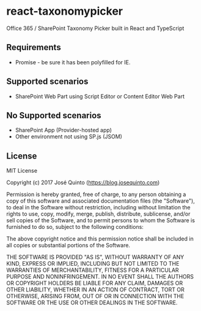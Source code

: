 # react-taxonomypicker
Office 365 / SharePoint Taxonomy Picker built in React and TypeScript

## Requirements
- Promise - be sure it has been polyfilled for IE.

## Supported scenarios
- SharePoint Web Part using Script Editor or Content Editor Web Part

## No Supported scenarios
- SharePoint App (Provider-hosted app)
- Other environment not using SP.js (JSOM)


## License
MIT License

Copyright (c) 2017 José Quinto (https://blog.josequinto.com)

Permission is hereby granted, free of charge, to any person obtaining a copy
of this software and associated documentation files (the "Software"), to deal
in the Software without restriction, including without limitation the rights
to use, copy, modify, merge, publish, distribute, sublicense, and/or sell
copies of the Software, and to permit persons to whom the Software is
furnished to do so, subject to the following conditions:

The above copyright notice and this permission notice shall be included in all
copies or substantial portions of the Software.

THE SOFTWARE IS PROVIDED "AS IS", WITHOUT WARRANTY OF ANY KIND, EXPRESS OR
IMPLIED, INCLUDING BUT NOT LIMITED TO THE WARRANTIES OF MERCHANTABILITY,
FITNESS FOR A PARTICULAR PURPOSE AND NONINFRINGEMENT. IN NO EVENT SHALL THE
AUTHORS OR COPYRIGHT HOLDERS BE LIABLE FOR ANY CLAIM, DAMAGES OR OTHER
LIABILITY, WHETHER IN AN ACTION OF CONTRACT, TORT OR OTHERWISE, ARISING FROM,
OUT OF OR IN CONNECTION WITH THE SOFTWARE OR THE USE OR OTHER DEALINGS IN THE
SOFTWARE.
